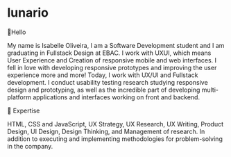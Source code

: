 # lunario

👋Hello

My name is Isabelle Oliveira, I am a Software Development student and I am graduating in Fullstack Design at EBAC. I work with UXUI, which means User Experience and Creation of responsive mobile and web interfaces.
I fell in love with developing responsive prototypes and improving the user experience more and more! Today, I work with UX/UI and Fullstack development. I conduct usability testing research studying responsive design and prototyping, as well as the incredible part of developing multi-platform applications and interfaces working on front and backend.

🚀 Expertise

HTML, CSS and JavaScript, UX Strategy, UX Research, UX Writing, Product Design, UI Design, Design Thinking, and Management of research. In addition to executing and implementing methodologies for problem-solving in the company.
